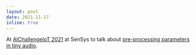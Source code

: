 ```yaml
---
layout: post
date: 2021-11-17
inline: true
---
```


At <a href="https://aichallengeiot.github.io/" target="_blank">AIChallengeIoT 2021</a> at SenSys to talk about <a href="https://doi.org/10.1145/3485730.3493448" target="_blank">pre-processing parameters in tiny audio</a>.
